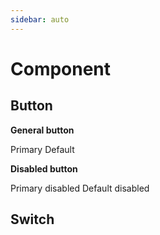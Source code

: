 ```yaml
---
sidebar: auto
---
```


# Component

## Button
**General button**

<cc-button type="primary">Primary</cc-button>
<cc-button type="default">Default</cc-button>

**Disabled button**

<cc-button type="primary" disabled>Primary disabled</cc-button>
<cc-button type="default" disabled>Default disabled</cc-button>

## Switch
